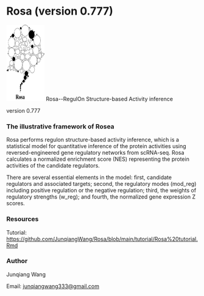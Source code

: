 # Rosa (version 0.777)
<img src="/Illustrative Figures/Rosa logo_r3.png" width="100" height="200">
Rosa--RegulOn Structure-based Activity inference

version 0.777

### The illustrative framework of Rosea

Rosa performs regulon structure-based activity inference, which is a statistical model for quantitative inference of the protein activities using reversed-engineered gene regulatory networks from scRNA-seq. Rosa calculates a normalized enrichment score (NES) representing the protein activities of the candidate regulators. 

There are several essential elements in the model: first, candidate regulators and associated targets; second, the regulatory modes (mod_reg) including positive regulation or the negative regulation; third, the weights of regulatory strengths (w_reg); and fourth, the normalized gene expression Z scores.

### Resources 
Tutorial: https://github.com/JunqiangWang/Rosa/blob/main/tutorial/Rosa%20tutorial.Rmd

### Author 
Junqiang Wang

Email: junqiangwang333@gmail.com



